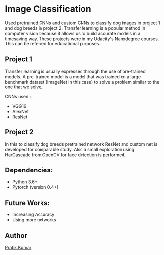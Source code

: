 # Image Classification

Used pretrained CNNs and custom CNNs to classify dog images in project 1 and dog breeds in project 2. Transfer learning is a popular method in computer vision because it allows us to build accurate models in a timesaving way. These projects were in my Udacity's Nanodegree courses. This can be referred for educational purposes.

## Project 1
Transfer learning is usually expressed through the use of pre-trained models. A pre-trained model is a model that was trained on a large benchmark dataset (ImageNet in this case) to solve a problem similar to the one that we solve. 

CNNs used :
  - VGG16
  - AlexNet
  - ResNet
    
## Project 2 
In this to classify dog breeds pretrained network ResNet and custom net is developed for comparable study. Also a small exploration using HarCascade from OpenCV for face detection is performed. 

## Dependencies:
 - Python 3.6+
 - Pytorch (version 0.4+)
 
## Future Works:
   - Increasing Accuracy
   - Using more networks

## Author 
[Pratik Kumar](https://www.linkedin.com/in/pratik-kumar98/)

